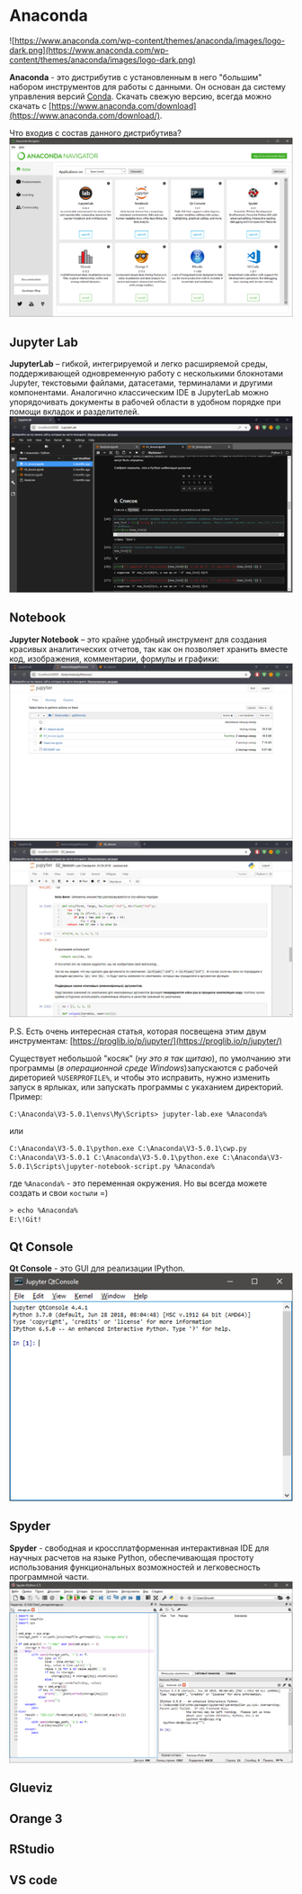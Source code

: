 # Anaconda
![https://www.anaconda.com/wp-content/themes/anaconda/images/logo-dark.png](https://www.anaconda.com/wp-content/themes/anaconda/images/logo-dark.png)

**Anaconda** - это дистрибутив с установленным в него "большим" набором инструментов для работы с данными. Он основан да систему управления версий [Conda](https://conda.io/docs/). Скачать свежую версию, всегда можно скачать с [https://www.anaconda.com/download](https://www.anaconda.com/download/).

Что входив с состав данного дистрибутива?    
![./img/anaconda_navigator.png](./img/anaconda_navigator.png)    

## Jupyter Lab
**JupyterLab** – гибкой, интегрируемой и легко расширяемой среды, поддерживающей одновременную работу с несколькими блокнотами Jupyter, текстовыми файлами, датасетами, терминалами и другими компонентами. Аналогично классическим IDE в JupyterLab можно упорядочивать документы в рабочей области в удобном порядке при помощи вкладок и разделителей.    
![./img/anaconda_jupyterlab.png](./img/anaconda_jupyterlab.png)    

## Notebook
**Jupyter Notebook** – это крайне удобный инструмент для создания красивых аналитических отчетов, так как он позволяет хранить вместе код, изображения, комментарии, формулы и графики:    
![./img/anaconda_jupyternotebook.png](./img/anaconda_jupyternotebook.png)    
![./img/anaconda_jupyternotebook_view.png](./img/anaconda_jupyternotebook_view.png)    

P.S. Есть очень интересная статья, которая посвещена этим двум инструментам: [https://proglib.io/p/jupyter/](https://proglib.io/p/jupyter/)

Существует небольшой "косяк" (_ну это я так щитаю_), по умолчанию эти программы (_в операционной среде Windows_)запускаются с рабочей диреторией `%USERPROFILE%`, и чтобы это исправить, нужно изменить запуск в ярлыках, или запускать программы с укаханием директорий.    
Пример:
```console
C:\Anaconda\V3-5.0.1\envs\My\Scripts> jupyter-lab.exe %Anaconda%
```
или
```console
C:\Anaconda\V3-5.0.1\python.exe C:\Anaconda\V3-5.0.1\cwp.py C:\Anaconda\V3-5.0.1 C:\Anaconda\V3-5.0.1\python.exe C:\Anaconda\V3-5.0.1\Scripts\jupyter-notebook-script.py %Anaconda%
```
где `%Anaconda%` - это переменная окружения. Но вы всегда можете создать и свои `костыли` =)
```console
> echo %Anaconda%
E:\!Git!
```

## Qt Console
**Qt Console** - это GUI для реализации IPython.    
![./img/anaconda_qt_console.png](./img/anaconda_qt_console.png)    

## Spyder
**Spyder** - свободная и кроссплатформенная интерактивная IDE для научных расчетов на языке Python, обеспечивающая простоту использования функциональных возможностей и легковесность программной части.    
![./img/anaconda_qt_spyder.png](./img/anaconda_spyder.png)    

## Glueviz

## Orange 3

## RStudio

## VS code